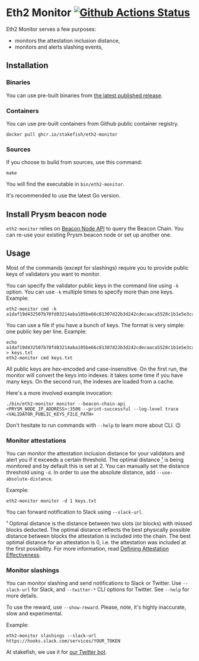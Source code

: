 # Eth2 Monitor [![Github Actions Status][svg link]][ci link] #

[svg link]: https://github.com/stakefish/eth2-monitor/actions/workflows/main.yml/badge.svg
[ci link]: https://github.com/stakefish/eth2-monitor/actions/workflows/main.yml

Eth2 Monitor serves a few purposes:

* monitors the attestation inclusion distance,
* monitors and alerts slashing events,

## Installation ##

### Binaries ###

You can use pre-built binaries from [the latest published release][releases link].

[releases link]: https://github.com/stakefish/eth2-monitor/releases

### Containers ###

You can use pre-built containers from Github public container registry.

```
docker pull ghcr.io/stakefish/eth2-monitor
```

### Sources ###

If you choose to build from sources, use this command:

``` shell
make
```

You will find the executable in `bin/eth2-monitor`.

It's recommended to use the latest Go version.

## Install Prysm beacon node ##

`eth2-monitor` relies on [Beacon Node API](https://ethereum.github.io/beacon-APIs/#/) to query the Beacon
Chain.  You can re-use your existing Prysm beacon node or set up another one.

## Usage ##

Most of the commands (except for slashings) require you to provide public keys of validators you want to monitor.

You can specify the validator public keys in the command line using `-k` option. You can use `-k` multiple times to specify more than one keys. Example:

``` shell
eth2-monitor cmd -k a1daf19d432507b70fd83214aba105be66c81307d22b3d242cdecaaca5528c1b1e5e3cac5ef7f9e7456e9d202d0ec887
```

You can use a file if you have a bunch of keys. The format is very simple: one public key per line. Example:

``` shell
echo a1daf19d432507b70fd83214aba105be66c81307d22b3d242cdecaaca5528c1b1e5e3cac5ef7f9e7456e9d202d0ec887 > keys.txt
eth2-monitor cmd keys.txt
```

All public keys are hex-encoded and case-insensitive. On the first run, the monitor will convert the keys into indexes: it takes some time if you have many keys. On the second run, the indexes are loaded from a cache.

Here's a more involved example invocation:

```
./bin/eth2-monitor monitor --beacon-chain-api <PRYSM_NODE_IP_ADDRESS>:3500 --print-successful --log-level trace <VALIDATOR_PUBLIC_KEYS_FILE_PATH>
```

Don't hesitate to run commands with `--help` to learn more about CLI. 😉

### Monitor attestations ###

You can monitor the attestation inclusion distance for your validators and alert you if it exceeds a certain threshold. The optimal distance [¹](#footnote-1) is being monitored and by default this is set at 2. You can manually set the distance threshold using `-d`. In order to use the absolute distance, add `--use-absolute-distance`.

Example:

``` shell
eth2-monitor monitor -d 1 keys.txt
```

You can forward notification to Slack using `--slack-url`.

<span id="footnote-1">¹</span> Optimal distance is the distance between two slots (or blocks) with missed blocks deducted. The optimal distance reflects the best physically possible distance between blocks the attestation is included into the chain. The best optimal distance for an attestation is 0, i.e. the attestation was included at the first possibility. For more information, read [Defining Attestation Effectiveness](https://www.attestant.io/posts/defining-attestation-effectiveness/).

### Monitor slashings ###

You can monitor slashing and send notifications to Slack or Twitter. Use `--slack-url` for Slack, and `--twitter-*` CLI options for Twitter. See `--help` for more details.

To use the reward, use `--show-reward`. Please, note, it's highly inaccurate, slow and experimental.

Example:

``` shell
eth2-monitor slashings --slack-url https://hooks.slack.com/services/YOUR_TOKEN
```

At stakefish, we use it for [our Twitter bot](https://twitter.com/Eth2SlashBot).
